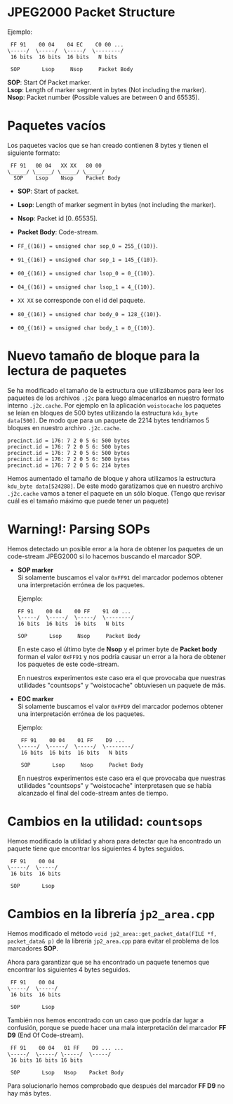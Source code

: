 JPEG2000 Packet Structure
=========================

Ejemplo:  

```
 FF 91    00 04    04 EC    C0 00 ...
\-----/  \-----/  \-----/  \--------/
 16 bits  16 bits  16 bits   N bits
 
 SOP       Lsop     Nsop     Packet Body
```

**SOP**: Start Of Packet marker.  
**Lsop**: Length of marker segment in bytes (Not including the marker).  
**Nsop**: Packet number (Possible values are between 0 and 65535).  


Paquetes vacíos
===============

Los paquetes vacíos que se han creado contienen 8 bytes y tienen el
siguiente formato:

     FF 91   00 04   XX XX   80 00
    \_____/ \_____/ \_____/ \_____/
      SOP    Lsop    Nsop    Packet Body

-   **SOP**: Start of packet.

-   **Lsop**: Length of marker segment in bytes (not including the
    marker).

-   **Nsop**: Packet id [0..65535].

-   **Packet Body**: Code-stream.

-   `FF_{(16)} = unsigned char sop_0 = 255_{(10)}`.

-   `91_{(16)} = unsigned char sop_1 = 145_{(10)}`.

-   `00_{(16)} = unsigned char lsop_0 = 0_{(10)}`.

-   `04_{(16)} = unsigned char lsop_1 = 4_{(10)}`.

-   `XX XX` se corresponde con el id del paquete.

-   `80_{(16)} = unsigned char body_0 = 128_{(10)}`.

-   `00_{(16)} = unsigned char body_1 = 0_{(10)}`.

Nuevo tamaño de bloque para la lectura de paquetes
==================================================

Se ha modificado el tamaño de la estructura que utilizábamos para leer
los paquetes de los archivos `.j2c` para luego almacenarlos en nuestro
formato interno `.j2c.cache`. Por ejemplo en la aplicación `woistocache`
los paquetes se leían en bloques de $500$ bytes utilizando la estructura
`kdu_byte data[500]`. De modo que para un paquete de $2214$ bytes
tendríamos $5$ bloques en nuestro archivo `.j2c.cache`.

    precinct.id = 176: 7 2 0 5 6: 500 bytes
    precinct.id = 176: 7 2 0 5 6: 500 bytes
    precinct.id = 176: 7 2 0 5 6: 500 bytes
    precinct.id = 176: 7 2 0 5 6: 500 bytes
    precinct.id = 176: 7 2 0 5 6: 214 bytes

Hemos aumentado el tamaño de bloque y ahora utilizamos la estructura
`kdu_byte data[524288]`. De este modo garatizamos que en nuestro archivo
`.j2c.cache` vamos a tener el paquete en un sólo bloque. (Tengo que
revisar cuál es el tamaño máximo que puede tener un paquete)


Warning!: Parsing SOPs
======================

Hemos detectado un posible error a la hora de obtener los paquetes de un
code-stream JPEG2000 si lo hacemos buscando el marcador SOP.

* **SOP marker**  
Si solamente buscamos el valor ```0xFF91``` del marcador podemos obtener
una interpretación errónea de los paquetes.

    Ejemplo:  

    ```
    FF 91    00 04    00 FF    91 40 ...
    \-----/  \-----/  \-----/  \--------/
    16 bits  16 bits  16 bits   N bits

    SOP       Lsop     Nsop     Packet Body
    ```

    En este caso el último byte de **Nsop** y el primer byte de **Packet body**
    forman el valor ```0xFF91``` y nos podría causar un error a la hora de obtener
    los paquetes de este code-stream.

    En nuestros experimentos este caso era el que provocaba que nuestras utilidades
    "countsops" y "woistocache" obtuviesen un paquete de más.


* **EOC marker**  
Si solamente buscamos el valor ```0xFFD9``` del marcador podemos obtener
una interpretación errónea de los paquetes.

    Ejemplo:  

    ```
     FF 91    00 04    01 FF    D9 ...
    \-----/  \-----/  \-----/  \--------/
     16 bits  16 bits  16 bits   N bits
     
     SOP       Lsop     Nsop     Packet Body
    ```

    En nuestros experimentos este caso era el que provocaba que nuestras utilidades
    "countsops" y "woistocache" interpretasen que se había alcanzado el final
    del code-stream antes de tiempo.


Cambios en la utilidad: ```countsops```
=======================================

Hemos modificado la utilidad y ahora para detectar que ha encontrado un paquete
tiene que encontrar los siguientes 4 bytes seguidos.

```
 FF 91    00 04 
\-----/  \-----/
 16 bits  16 bits
 
 SOP       Lsop
```

Cambios en la librería ```jp2_area.cpp```
========================================

Hemos modificado el método ```void jp2_area::get_packet_data(FILE *f, packet_data& p)```
de la librería ```jp2_area.cpp``` para evitar el problema de los marcadores **SOP**.

Ahora para garantizar que se ha encontrado un paquete tenemos que encontrar los siguientes 
4 bytes seguidos.

```
 FF 91    00 04 
\-----/  \-----/
 16 bits  16 bits
 
 SOP       Lsop
```

También nos hemos encontrado con un caso que podría dar lugar a confusión, porque
se puede hacer una mala interpretación del marcador **FF D9** (End Of Code-stream).

```
 FF 91    00 04   01 FF    D9 ... ...
\-----/  \-----/ \-----/  \-----/
 16 bits 16 bits 16 bits
 
 SOP       Lsop   Nsop    Packet Body
```

Para solucionarlo hemos comprobado que después del marcador **FF D9** no hay más bytes.
